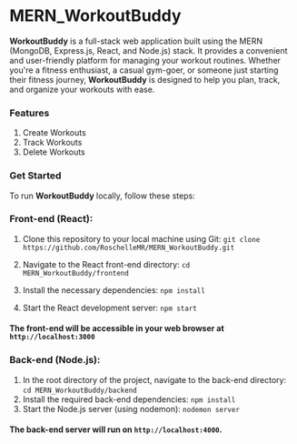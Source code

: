 # MERN_WorkoutBuddy

**WorkoutBuddy** is a full-stack web application built using the MERN (MongoDB, Express.js, React, and Node.js) stack. It provides a convenient and user-friendly platform for managing your workout routines. Whether you're a fitness enthusiast, a casual gym-goer, or someone just starting their fitness journey, **WorkoutBuddy** is designed to help you plan, track, and organize your workouts with ease.

### Features

1. Create Workouts
2. Track Workouts
3. Delete Workouts

### Get Started

To run **WorkoutBuddy** locally, follow these steps:

### Front-end (React):

1. Clone this repository to your local machine using Git:
```git clone https://github.com/RoschelleMR/MERN_WorkoutBuddy.git```

3. Navigate to the React front-end directory:
   ```cd MERN_WorkoutBuddy/frontend```
   
4. Install the necessary dependencies:
   ```npm install```
5. Start the React development server:
   ```npm start```

#### The front-end will be accessible in your web browser at `http://localhost:3000`

### Back-end (Node.js):

1. In the root directory of the project, navigate to the back-end directory:
   ```cd MERN_WorkoutBuddy/backend```
2. Install the required back-end dependencies:
   ```npm install```
3. Start the Node.js server (using nodemon):
   ```nodemon server```
#### The back-end server will run on `http://localhost:4000`.
